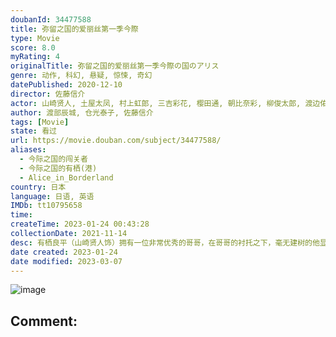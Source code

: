```yaml
---
doubanId: 34477588
title: 弥留之国的爱丽丝第一季今際
type: Movie
score: 8.0
myRating: 4
originalTitle: 弥留之国的爱丽丝第一季今際の国のアリス
genre: 动作, 科幻, 悬疑, 惊悚, 奇幻
datePublished: 2020-12-10
director: 佐藤信介
actor: 山崎贤人, 土屋太凤, 村上虹郎, 三吉彩花, 樱田通, 朝比奈彩, 柳俊太郎, 渡边佑太朗, 吉田美月喜, 矢崎希菜, 森永悠希, 町田启太, 水崎绫女, 阿部力, 金子统昭, 青柳翔, 仲里依纱, 板垣李光人, 片冈礼子, 鲇川桃果, 北代高士, 佐野和真, 东亚优, 大内田悠平, 花影香音, 指出瑞贵, 木之本岭浩, 小木茂光, 山根和马, 涩谷谦人, 松浦祐也, 荒井, 平山祐介, 青木健, 伊藤祐辉, 大塚弘太, 増田修一朗, 阿部翔平, 大迫一平, 渡边宪吉, 长江海星, 伊藤骏太
author: 渡部辰城, 仓光泰子, 佐藤信介
tags: [Movie]
state: 看过
url: https://movie.douban.com/subject/34477588/
aliases:
  - 今际之国的闯关者
  - 今际之国的有栖(港)
  - Alice_in_Borderland
country: 日本
language: 日语, 英语
IMDb: tt10795658
time: 
createTime: 2023-01-24 00:43:28
collectionDate: 2021-11-14
desc: 有栖良平（山崎贤人饰）拥有一位非常优秀的哥哥，在哥哥的衬托之下，毫无建树的他显得更加的废柴。好在良平有势川张太（森永悠希饰）和苅部大吉（町田启太饰）两位好友，每当良平感到在家中没有容身之地的时候，...
date created: 2023-01-24
date modified: 2023-03-07
---
```


![image](p2624050592.jpg)

Comment:
---
